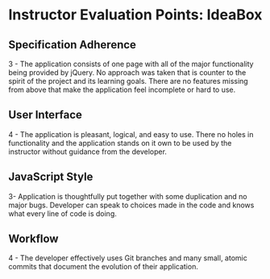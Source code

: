 # Instructor Evaluation Points: IdeaBox

## Specification Adherence

3 - The application consists of one page with all of the major functionality being provided by jQuery. No approach was taken that is counter to the spirit of the project and its learning goals. There are no features missing from above that make the application feel incomplete or hard to use.

## User Interface

4 - The application is pleasant, logical, and easy to use. There no holes in functionality and the application stands on it own to be used by the instructor without guidance from the developer.

## JavaScript Style

3- Application is thoughtfully put together with some duplication and no major bugs. Developer can speak to choices made in the code and knows what every line of code is doing.


## Workflow

4 - The developer effectively uses Git branches and many small, atomic commits that document the evolution of their application.
